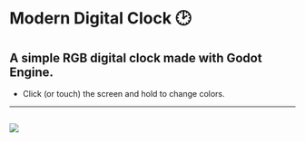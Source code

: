 # Modern Digital Clock 🕑
A simple RGB digital clock made with Godot Engine.
---
* Click (or touch) the screen and hold to change colors.
---
![](https://github.com/DiegoBloise/Modern-Digital-Clock/blob/main/clock.gif)
---
